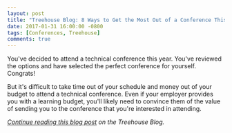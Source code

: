 ```yaml
---
layout: post
title: "Treehouse Blog: 8 Ways to Get the Most Out of a Conference This Year"
date: 2017-01-31 16:00:00 -0800
tags: [Conferences, Treehouse]
comments: true
---
```


You've decided to attend a technical conference this year. You've reviewed the options and have selected the perfect conference for yourself. Congrats!

But it's difficult to take time out of your schedule and money out of your budget to attend a technical conference. Even if your employer provides you with a learning budget, you'll likely need to convince them of the value of sending you to the conference that you're interested in attending.

_[Continue reading this blog post](http://blog.teamtreehouse.com/8-ways-to-get-the-most-out-of-a-technical-conference-this-year) on the Treehouse Blog._
